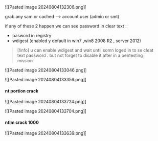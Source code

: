 ![[Pasted image 20240804132306.png]]

grab any sam or cached --> account user (admin or smt)

if any of these 2 happen we can see password in clear text :
- pasword in registry 
- wdigest (enabled y default in win7 ,win8 2008 R2 , server 2012)

>[!info]
>u can enable wdigest and wait until somn loged in to se cleat text password . but not forget to disable it after in a pentesting mission


![[Pasted image 20240804133046.png]]


![[Pasted image 20240804133356.png]]

#### nt portion crack
![[Pasted image 20240804133724.png]]

![[Pasted image 20240804133704.png]]

#### ntlm crack 1000
![[Pasted image 20240804133639.png]]
